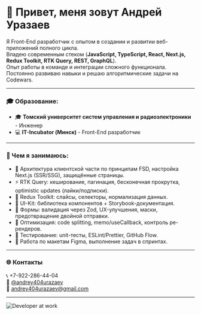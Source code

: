 # 👋 Привет, меня зовут Андрей Уразаев 

Я Front-End разработчик с опытом в создании и развитии веб-приложений полного цикла.  
Владею современным стеком (**JavaScript, TypeScript, React, Next.js, Redux Toolkit, RTK Query, REST, GraphQL**).  
Опыт работы в команде и интеграции сложного функционала.  
Постоянно развиваю навыки и решаю алгоритмические задачи на Codewars.  

---

### 🎓 Образование:
- 🎓 **Томский университет систем управления и радиоэлектроники** - Инженер 
- 💻 **IT-Incubator (Минск)** - Front-End разработчик

---

### 💼 Чем я занимаюсь:
- 🧩 Архитектура клиентской части по принципам FSD, настройка Next.js (SSR/SSG), защищённые страницы.
- ⚡ RTK Query: кеширование, пагинация, бесконечная прокрутка, optimistic updates (лайки/подписки).
- 🧠 Redux Toolkit: слайсы, селекторы, нормализация данных.
- 🧰 UI-Kit: библиотека компонентов + Storybook-документация.
- 🧾 Формы: валидация через Zod, UX-улучшения, маски, предотвращение двойной отправки.
- 🚀 Оптимизация: code splitting, memo/useCallback, контроль ре-рендеров.
- 🧪 Тестирование: unit-тесты, ESLint/Prettier, GitHub Flow.
- 🎨 Работа по макетам Figma, выполнение задач в спринтах.

---

### 🌐 Контакты
📞 +7-922-286-44-04  
💬 [@andrey404urazaev](https://t.me/andrey404urazaev)  
📧 [andrey404urazaev@gmail.com](mailto:andrey404urazaev@gmail.com)  

---

![Developer at work](https://media4.giphy.com/media/v1.Y2lkPTc5MGI3NjExZjR0aTFxemE0Zm95M3JhNTAxOHVvM2Ezcm1lcnhqODQ5YXhveXVjYiZlcD12MV9pbnRlcm5hbF9naWZfYnlfaWQmY3Q9Zw/13HgwGsXF0aiGY/giphy.gif)
